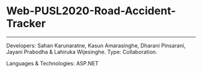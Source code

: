 # Web-PUSL2020-Road-Accident-Tracker
------------------------------------

Developers: Sahan Karunaratne, Kasun Amarasinghe, Dharani Pinsarani, Jayani Prabodha & Lahiruka Wijesinghe.
Type: Collaboration.

Languages & Technologies:
ASP.NET
